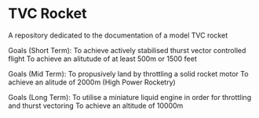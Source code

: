 # TVC Rocket
A repository dedicated to the documentation of a model TVC rocket

Goals (Short Term):
To achieve actively stabilised thurst vector controlled flight
To achieve an alitutude of at least 500m or 1500 feet

Goals (Mid Term):
To propusively land by throttling a solid rocket motor
To achieve an alitude of 2000m (High Power Rocketry)

Goals (Long Term):
To utilise a miniature liquid engine in order for throttling and thurst vectoring 
To achieve an altitude of 10000m

